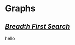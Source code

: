 # Graphs

## [_Breadth First Search_](https://github.com/natandaniel/algorithms_in_java/tree/master/graphs/src/search/breadth/first)

hello